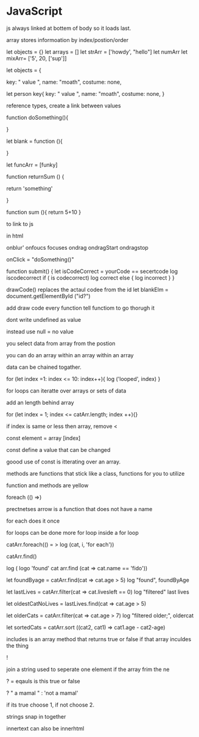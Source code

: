 # JavaScript

js always linked at bottem of body so it loads last.



array stores informoation by index/postion/order

 let objects = {}
 let arrays  = []
let strArr = ['howdy', "hello"]
let numArr
let mixArr= ['5', 20, ['sup']] 
<!-- try t0 avoid mixed type arrays -->



<!-- objects stores infomoration by key vlaue pair -->
let objects = {
  <!-- provide the key obj. would give same value, objects does not contain a predicblte order. no order in key they ran if order matters dont use object-->
  key: " value ",
  name: "moath",
  costume: none,


<!-- stores infomoration by key value pair -->
let person key{
 key: " value ",
  name: "moath",
  costume: none,
}

  reference types, create a link between values


function doSomething(){
  
}
<!-- function empty brackets would grab function data. Functions run when you want them to. -->

let blank = function (){

}

<!-- concepts for futures -->

let funcArr = [funky]




function  returnSum () {

  return 'something' 
  <!-- returns value from function to where the function was called -->
}

<!-- let result = something
result = something -->
<!-- take values from function, to give back to the caller. -->
function sum (){
  return 5+10
}


to link to js

in html 

onblur'
onfoucs focuses
ondrag
ondragStart
ondragstop

onClick = "doSomething()"



<!-- you can only add strings together -->



<!-- if your changing data console log the data -->

function submit() {
  let isCodeCorrect = yourCode == secertcode
  log iscodecorrect
  if ( is codecorrect)
  log  correct
   else {
   log incorrect
   }
}

drawCode() replaces the actaul codee from the id
let blankElm = document.getElementById ("id?")


add draw code every function 
tell functiom to go thorugh it


<!-- debugger pasure your code in actions to watch chnages happen.. -->



<!-- objeccts and arrys -->

dont write undefined as value

instead use null = no value

you select data from array from the postion

you can do an array within an array within an array

data can be chained togather.


<!-- stater          comparison         afterthought -->
<!-- rhw start,    the end,    the speed or incremantion-->
for (let index =1: index <= 10: index++){
  log ('looped', index)
}



for loops can iteratte over arrays or sets of data

add an length behind array

for (let index = 1; index <= catArr.length; index ++){}

if index is same or less then array, remove <


const element = array [index]


const  define a value that can be changed

goood use of const is itterating over an array.



methods are functions that stick like a class, functions for you to utilize

function and methods are yellow

foreach (() =>)

prectnetses arrow is a function that does not have a name

for each does it once

for loops  can be done more
for loop inside a for loop


<!-- cat alias for element of array, (i) index of this element -->
catArr.foreach(() = > log (cat, i, 'for each'))

<!-- returns the value of the first element in the array where predicae is true and undeifned other
find takes in a function,  -->
catArr.find() 
<!-- find grts refernce to a single element of the arry to operate on. -->
log ( logo 'found' cat arr.find (cat => cat.name == 'fido'))

<!-- find, finds the first whre this is true -->
let foundByage = catArr.find(cat => cat.age > 5)
log "found", foundByAge

<!-- returns the elemnts of an array that meet the condtion specifed in the call back -->
<!-- filter, creates a new array where it keeps all the ture items. -->
let lastLives = catArr.filter(cat => cat.livesleft == 0)
log "filtered" last lives


let oldestCatNoLives = lastLives.find(cat => cat.age > 5)


let olderCats = catArr.filter(cat => cat.age > 7)
log  "filtered older;", oldercat



<!-- compare 0 to 1 and 1 to 2 -->
let sortedCats = catArr.sort ((cat2, cat1) => cat1.age - cat2-age)

<!-- array methods itterate over -->


<!-- find, finds what you need it to find -->

<!-- sorts orders the array based in postive or negative values being teturned from the funcyion  -->

<!-- functions can take in arguments/parameters -->

<!-- aniamls is full aray a and b = postion of the array.. -->

includes is an array method that returns true or false if that array inculdes the thing

! 

join a string used to seperate one element  if the array frim the ne



? = eqauls is this true or false

? " a mamal " : 'not a mamal'

if its true choose 1, if not choose 2.

strings snap in together

innertext can also be innerhtml 


